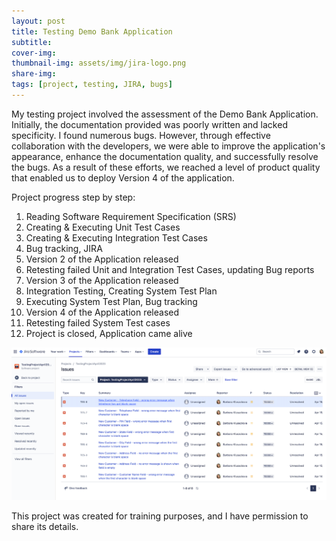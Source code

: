 ```yaml
---
layout: post
title: Testing Demo Bank Application
subtitle:
cover-img: 
thumbnail-img: assets/img/jira-logo.png
share-img:
tags: [project, testing, JIRA, bugs]
---
```


My testing project involved the assessment of the Demo Bank Application. Initially, the documentation provided was poorly written and lacked specificity. I found numerous bugs. However, through effective collaboration with the developers, we were able to improve the application's appearance, enhance the documentation quality, and successfully resolve the bugs. As a result of these efforts, we reached a level of product quality that enabled us to deploy Version 4 of the application.

Project progress step by step: 

1. Reading Software Requirement Specification (SRS)
2. Creating & Executing Unit Test Cases 
3. Creating & Executing Integration Test Cases
4. Bug tracking, JIRA
5. Version 2 of the Application released
6. Retesting failed Unit and Integration Test Cases, updating Bug reports
7. Version 3 of the Application released
8. Integration Testing, Creating System Test Plan
9. Executing System Test Plan, Bug tracking 
10. Version 4 of the Application released
11. Retesting failed System Test cases 
12. Project is closed, Application came alive

<img src="/assets/img/jira-screenshot.png" alt="Jira-project-screenshot">

This project was created for training purposes, and I have permission to share its details.